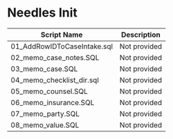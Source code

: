 # Needles Init

| Script Name | Description |
|-------------|-------------|
| 01_AddRowIDToCaseIntake.sql | Not provided |
| 02_memo_case_notes.SQL | Not provided |
| 03_memo_case.SQL | Not provided |
| 04_memo_checklist_dir.sql | Not provided |
| 05_memo_counsel.SQL | Not provided |
| 06_memo_insurance.SQL | Not provided |
| 07_memo_party.SQL | Not provided |
| 08_memo_value.SQL | Not provided |
